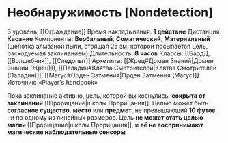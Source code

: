 # Необнаружимость [Nondetection]
3 уровень, [[Ограждение]]
Время накладывания: **1 действие**
Дистанция: **Касание**
Компоненты: **Вербальный**, **Соматический**, **Материальный** (щепотка алмазной пыли, стоящая 25 зм, которой посыпается цель, расходуемая заклинанием)
Длительность: **8 часов**
Классы: [[Бард]], [[Волшебник]], [[Следопыт]]
Архетипы: [[Жрец#Домен Знаний|Домен Знаний (Жрец)]], [[Паладин#Клятва Смотрителей|Клятва Смотрителей (Паладин)]], [[Магус#Орден Затмения|Орден Затмения (Магус)]]
Источник: «Player's handbook»

Пока заклинание активно, цель, которой вы коснулись, **сокрыта от заклинаний** [[Прорицание|школы Прорицания]]. Целью может быть **согласное существо**, **место** или **предмет**, не превышающий **10 футов** ни по одному из линейных размеров. Цель **не может стать целью магии** [[Прорицание|школы Прорицания]], и **её не воспринимают магические наблюдательные сенсоры**